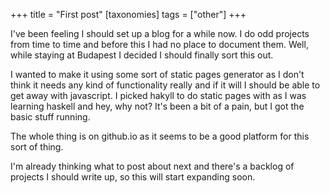 +++
title = "First post"
[taxonomies]
tags = ["other"]
+++

I've been feeling I should set up a blog for a while now. I do odd projects
from time to time and before this I had no place to document them. Well, while
staying at Budapest I decided I should finally sort this out.

I wanted to make it using some sort of static pages generator as I don't think
it needs any kind of functionality really and if it will I should be able to
get away with javascript.  I picked hakyll to do static pages with as I was
learning haskell and hey, why not? It's been a bit of a pain, but I got the
basic stuff running. 

The whole thing is on github.io as it seems to be a good platform for this sort
of thing.

I'm already thinking what to post about next and there's a backlog of projects
I should write up, so this will start expanding soon.
